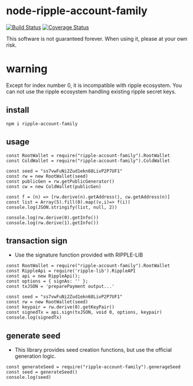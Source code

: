 # node-ripple-account-family

[![Build Status](https://secure.travis-ci.org/you21979/node-ripple-account-family.png?branch=master)](https://travis-ci.org/you21979/node-ripple-account-family)
[![Coverage Status](https://coveralls.io/repos/github/you21979/node-ripple-account-family/badge.svg?branch=master)](https://coveralls.io/github/you21979/node-ripple-account-family?branch=master)

This software is not guaranteed forever. When using it, please at your own risk.

# warning

Except for index number 0, it is incompatible with ripple ecosystem.
You can not use the ripple ecosystem handling existing ripple secret keys.


## install

```
npm i ripple-account-family
```

## usage

```
const RootWallet = require("ripple-account-family").RootWallet
const ColdWallet = require("ripple-account-family").ColdWallet

const seed = "ss7vwFuNi2Zud1ekn68LivP2P7UF1"
const rw = new RootWallet(seed)
const publicGen = rw.getPublicGenerator()
const cw = new ColdWallet(publicGen)

const f = (n) => [rw.derive(n).getAddress(), cw.getAddress(n)]
const list = Array(5).fill(0).map((v,i)=> f(i))
console.log(JSON.stringify(list, null, 2))

console.log(rw.derive(0).getInfo())
console.log(rw.derive(1).getInfo())
```

## transaction sign

* Use the signature function provided with RIPPLE-LIB


```
const RootWallet = require("ripple-account-family").RootWallet
const RippleApi = require('ripple-lib').RippleAPI
const api = new RippleApi();
const options = { signAs: '' };
const txJSON = 'preparePayment output...'

const seed = "ss7vwFuNi2Zud1ekn68LivP2P7UF1"
const rw = new RootWallet(seed)
const keypair = rw.derive(0).getKeyPair()
const signedTx = api.sign(txJSON, void 0, options, keypair)
console.log(signedTx)
```

## generate seed

* This library provides seed creation functions, but use the official generation logic.

```
const generateSeed = require("ripple-account-family").generageSeed
const seed = generateSeed()
console.log(seed)
```

